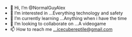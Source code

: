- 👋 Hi, I’m @NormalGuyAlex
- 👀 I’m interested in ...Everything technology and safety
- 🌱 I’m currently learning ...Anything when i have the time
- 💞️ I’m looking to collaborate on ...A videogame
- 📫 How to reach me ...icecubereptile@gmail.com

<!---
NormalGuyAlex/NormalGuyAlex is a ✨ special ✨ repository because its `README.md` (this file) appears on your GitHub profile.
You can click the Preview link to take a look at your changes.
--->
